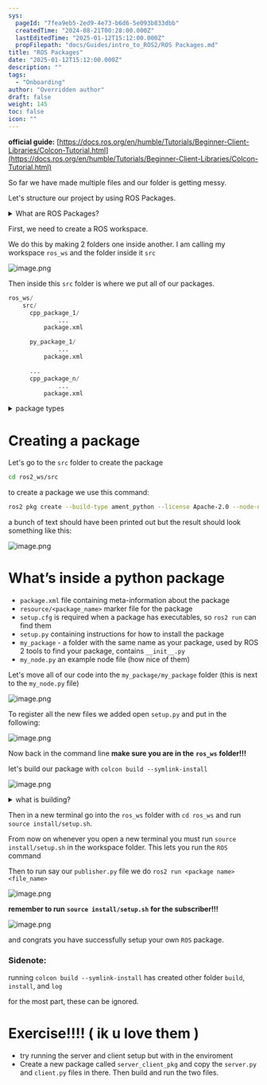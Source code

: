 ```yaml
---
sys:
  pageId: "7fea9eb5-2ed9-4e73-b6d6-5e093b833dbb"
  createdTime: "2024-08-21T00:28:00.000Z"
  lastEditedTime: "2025-01-12T15:12:00.000Z"
  propFilepath: "docs/Guides/intro_to_ROS2/ROS Packages.md"
title: "ROS Packages"
date: "2025-01-12T15:12:00.000Z"
description: ""
tags:
  - "Onboarding"
author: "Overridden author"
draft: false
weight: 145
toc: false
icon: ""
---
```


**official guide:** [https://docs.ros.org/en/humble/Tutorials/Beginner-Client-Libraries/Colcon-Tutorial.html](https://docs.ros.org/en/humble/Tutorials/Beginner-Client-Libraries/Colcon-Tutorial.html)

So far we have made multiple files and our folder is getting messy.

Let's structure our project by using ROS Packages.

<details>

<summary>What are ROS Packages?</summary>

ROS Packages are, as the name implies, packages of code that are highly sharable between ROS developers.

They consist of a folder, `package.xml` file, and source code

```python
      cpp_package_1/
		      ... imagine much code files here ..
          package.xml
```

</details>

First, we need to create a ROS workspace.

We do this by making 2 folders one inside another. I am calling my workspace `ros_ws` and the folder inside it `src`

![image.png](https://prod-files-secure.s3.us-west-2.amazonaws.com/d518164a-d88e-44d1-a4ee-3adb3bd8bce0/70706947-fd18-4537-a67b-e12946812d31/image.png?X-Amz-Algorithm=AWS4-HMAC-SHA256&X-Amz-Content-Sha256=UNSIGNED-PAYLOAD&X-Amz-Credential=ASIAZI2LB466UVRSCKFF%2F20250518%2Fus-west-2%2Fs3%2Faws4_request&X-Amz-Date=20250518T033851Z&X-Amz-Expires=3600&X-Amz-Security-Token=IQoJb3JpZ2luX2VjELH%2F%2F%2F%2F%2F%2F%2F%2F%2F%2FwEaCXVzLXdlc3QtMiJHMEUCIQDv3Mg%2FyfYc08ZtE2AgRM3fCbgHprSCNULyrxQ7kDlQdQIgdmGXI80H5KS73EleQelNt4xtwTnwmVmQP%2B6VJAxePyQq%2FwMIahAAGgw2Mzc0MjMxODM4MDUiDF5EuvOjfIYqa4tt6yrcA%2FNEumt7DPmbKIpemgj6Z%2B2i1k76PvbNar4y1wg9eptDhdDunwMemY8jQaI4hkRrBIjAnbAfz0z6W9XyoXOmXbBvU324VLgZ2rgfyiQAny%2FE%2BkHfw5mSVmePjL3AouusN7jKeRUErANJazQuUizjwX8U57L0NT3ayLDZLbwTA2dftp8jbFXrl26DAfgG%2BBchdl6vltbO49GdPIcRjhOB%2BYo9zqY9j4SNula3haZBxucErK%2FgfQYzc%2Bb1NUDD%2FGieds45UnnDaK7S2BsqWZJalqmv%2FmxqYTyEQMxq9xY5MioS7zFC4SvpvY%2BMJL5JFC8LOBaB7lAtGJ%2BbpFcFxrQB7OUtAJGJS35OufCbgELpjmwktpqKsHhrALwQZRxURwZFzamuQVxz9m7d42JoQ%2FEhQcJf8IILrIG3eMpGHwr4L3O6qE3qPzk3RETnL5yTjmX%2FYe6v2uH8bZBhBKZkT9u22OkxUDY4iVMdwrthyXejBM6YyvQnqR0ivkSz3MZtgI%2FM1mKztLUR6tPq6zruvBK9ZHltdvkXg8GTMXpA7ULYzboPbq9btZKL23JZiEmWhbwpdn4u%2B1lsdkbFQFsBNZyDBV%2FzOAYpYgvGnDsJTb5BfIgkMzPZz0apLBn1BC3AMNDXpMEGOqUBFVkbS2BoFoPu1XsVF6xMp5Ybe6UDcEn5w4PSQU4FvNrrMuAnF2Xw8wK09jy2JpqOnq492MZSxr%2B326wHDYn98ylAuXaDMJ%2FrE9ZYiil4YARGD8PWB4AyjVQ8jcSwXqAF2brUghKh8QPxhozF7f8DMQcc1acmLZbEsQRb51vG0Rm9nayCTKJU2HlJYe4Kvf0%2FcnJsGAHCIZOSwyawzWzBv4w4o5Da&X-Amz-Signature=6266384b335d2fa04d3adde9812a1696958acda553ba53d023fb84e27f1e8ca2&X-Amz-SignedHeaders=host&x-id=GetObject)

Then inside this `src` folder is where we put all of our packages.

```python
ros_ws/
    src/
      cpp_package_1/
		      ...
          package.xml

      py_package_1/
		      ...
          package.xml

      ...
      cpp_package_n/
		      ...
          package.xml

```

<details>

<summary>package types</summary>

packages can be either `C++` or python.

the intern file structure is different for each but for this guide we will stick to creating python packages

</details>

# Creating a package

Let's go to the `src` folder to create the package

```bash
cd ros2_ws/src
```

to create a package we use this command:

```bash
ros2 pkg create --build-type ament_python --license Apache-2.0 --node-name my_node my_package
```

a bunch of text should have been printed out but the result should look something like this:

![image.png](https://prod-files-secure.s3.us-west-2.amazonaws.com/d518164a-d88e-44d1-a4ee-3adb3bd8bce0/e6cf1e3f-8512-4a3e-b131-079f800bf3e8/image.png?X-Amz-Algorithm=AWS4-HMAC-SHA256&X-Amz-Content-Sha256=UNSIGNED-PAYLOAD&X-Amz-Credential=ASIAZI2LB466UVRSCKFF%2F20250518%2Fus-west-2%2Fs3%2Faws4_request&X-Amz-Date=20250518T033851Z&X-Amz-Expires=3600&X-Amz-Security-Token=IQoJb3JpZ2luX2VjELH%2F%2F%2F%2F%2F%2F%2F%2F%2F%2FwEaCXVzLXdlc3QtMiJHMEUCIQDv3Mg%2FyfYc08ZtE2AgRM3fCbgHprSCNULyrxQ7kDlQdQIgdmGXI80H5KS73EleQelNt4xtwTnwmVmQP%2B6VJAxePyQq%2FwMIahAAGgw2Mzc0MjMxODM4MDUiDF5EuvOjfIYqa4tt6yrcA%2FNEumt7DPmbKIpemgj6Z%2B2i1k76PvbNar4y1wg9eptDhdDunwMemY8jQaI4hkRrBIjAnbAfz0z6W9XyoXOmXbBvU324VLgZ2rgfyiQAny%2FE%2BkHfw5mSVmePjL3AouusN7jKeRUErANJazQuUizjwX8U57L0NT3ayLDZLbwTA2dftp8jbFXrl26DAfgG%2BBchdl6vltbO49GdPIcRjhOB%2BYo9zqY9j4SNula3haZBxucErK%2FgfQYzc%2Bb1NUDD%2FGieds45UnnDaK7S2BsqWZJalqmv%2FmxqYTyEQMxq9xY5MioS7zFC4SvpvY%2BMJL5JFC8LOBaB7lAtGJ%2BbpFcFxrQB7OUtAJGJS35OufCbgELpjmwktpqKsHhrALwQZRxURwZFzamuQVxz9m7d42JoQ%2FEhQcJf8IILrIG3eMpGHwr4L3O6qE3qPzk3RETnL5yTjmX%2FYe6v2uH8bZBhBKZkT9u22OkxUDY4iVMdwrthyXejBM6YyvQnqR0ivkSz3MZtgI%2FM1mKztLUR6tPq6zruvBK9ZHltdvkXg8GTMXpA7ULYzboPbq9btZKL23JZiEmWhbwpdn4u%2B1lsdkbFQFsBNZyDBV%2FzOAYpYgvGnDsJTb5BfIgkMzPZz0apLBn1BC3AMNDXpMEGOqUBFVkbS2BoFoPu1XsVF6xMp5Ybe6UDcEn5w4PSQU4FvNrrMuAnF2Xw8wK09jy2JpqOnq492MZSxr%2B326wHDYn98ylAuXaDMJ%2FrE9ZYiil4YARGD8PWB4AyjVQ8jcSwXqAF2brUghKh8QPxhozF7f8DMQcc1acmLZbEsQRb51vG0Rm9nayCTKJU2HlJYe4Kvf0%2FcnJsGAHCIZOSwyawzWzBv4w4o5Da&X-Amz-Signature=a10f422a33668a7ef7ae0d1a5d72f6bb553b3e37a2d32ae3058a9d052341b4ba&X-Amz-SignedHeaders=host&x-id=GetObject)

# What’s inside a python package

- `package.xml` file containing meta-information about the package
- `resource/<package_name>` marker file for the package
- `setup.cfg` is required when a package has executables, so `ros2 run` can find them
- `setup.py` containing instructions for how to install the package
- `my_package` - a folder with the same name as your package, used by ROS 2 tools to find your package, contains `__init__.py`
- `my_node.py` an example node file (how nice of them)

Let's move all of our code into the `my_package/my_package` folder (this is next to the `my_node.py` file)

![image.png](https://prod-files-secure.s3.us-west-2.amazonaws.com/d518164a-d88e-44d1-a4ee-3adb3bd8bce0/9ce58f11-0da9-4d3e-b86d-506a9685d378/image.png?X-Amz-Algorithm=AWS4-HMAC-SHA256&X-Amz-Content-Sha256=UNSIGNED-PAYLOAD&X-Amz-Credential=ASIAZI2LB466UVRSCKFF%2F20250518%2Fus-west-2%2Fs3%2Faws4_request&X-Amz-Date=20250518T033851Z&X-Amz-Expires=3600&X-Amz-Security-Token=IQoJb3JpZ2luX2VjELH%2F%2F%2F%2F%2F%2F%2F%2F%2F%2FwEaCXVzLXdlc3QtMiJHMEUCIQDv3Mg%2FyfYc08ZtE2AgRM3fCbgHprSCNULyrxQ7kDlQdQIgdmGXI80H5KS73EleQelNt4xtwTnwmVmQP%2B6VJAxePyQq%2FwMIahAAGgw2Mzc0MjMxODM4MDUiDF5EuvOjfIYqa4tt6yrcA%2FNEumt7DPmbKIpemgj6Z%2B2i1k76PvbNar4y1wg9eptDhdDunwMemY8jQaI4hkRrBIjAnbAfz0z6W9XyoXOmXbBvU324VLgZ2rgfyiQAny%2FE%2BkHfw5mSVmePjL3AouusN7jKeRUErANJazQuUizjwX8U57L0NT3ayLDZLbwTA2dftp8jbFXrl26DAfgG%2BBchdl6vltbO49GdPIcRjhOB%2BYo9zqY9j4SNula3haZBxucErK%2FgfQYzc%2Bb1NUDD%2FGieds45UnnDaK7S2BsqWZJalqmv%2FmxqYTyEQMxq9xY5MioS7zFC4SvpvY%2BMJL5JFC8LOBaB7lAtGJ%2BbpFcFxrQB7OUtAJGJS35OufCbgELpjmwktpqKsHhrALwQZRxURwZFzamuQVxz9m7d42JoQ%2FEhQcJf8IILrIG3eMpGHwr4L3O6qE3qPzk3RETnL5yTjmX%2FYe6v2uH8bZBhBKZkT9u22OkxUDY4iVMdwrthyXejBM6YyvQnqR0ivkSz3MZtgI%2FM1mKztLUR6tPq6zruvBK9ZHltdvkXg8GTMXpA7ULYzboPbq9btZKL23JZiEmWhbwpdn4u%2B1lsdkbFQFsBNZyDBV%2FzOAYpYgvGnDsJTb5BfIgkMzPZz0apLBn1BC3AMNDXpMEGOqUBFVkbS2BoFoPu1XsVF6xMp5Ybe6UDcEn5w4PSQU4FvNrrMuAnF2Xw8wK09jy2JpqOnq492MZSxr%2B326wHDYn98ylAuXaDMJ%2FrE9ZYiil4YARGD8PWB4AyjVQ8jcSwXqAF2brUghKh8QPxhozF7f8DMQcc1acmLZbEsQRb51vG0Rm9nayCTKJU2HlJYe4Kvf0%2FcnJsGAHCIZOSwyawzWzBv4w4o5Da&X-Amz-Signature=a14926fe6fde2ec010626825b916eb02674b4b46625593da70d0909f9f7bc633&X-Amz-SignedHeaders=host&x-id=GetObject)

To register all the new files we added open `setup.py` and put in the following:

![image.png](https://prod-files-secure.s3.us-west-2.amazonaws.com/d518164a-d88e-44d1-a4ee-3adb3bd8bce0/1cd7c262-4cae-4496-9d75-c178537d24a2/image.png?X-Amz-Algorithm=AWS4-HMAC-SHA256&X-Amz-Content-Sha256=UNSIGNED-PAYLOAD&X-Amz-Credential=ASIAZI2LB466UVRSCKFF%2F20250518%2Fus-west-2%2Fs3%2Faws4_request&X-Amz-Date=20250518T033851Z&X-Amz-Expires=3600&X-Amz-Security-Token=IQoJb3JpZ2luX2VjELH%2F%2F%2F%2F%2F%2F%2F%2F%2F%2FwEaCXVzLXdlc3QtMiJHMEUCIQDv3Mg%2FyfYc08ZtE2AgRM3fCbgHprSCNULyrxQ7kDlQdQIgdmGXI80H5KS73EleQelNt4xtwTnwmVmQP%2B6VJAxePyQq%2FwMIahAAGgw2Mzc0MjMxODM4MDUiDF5EuvOjfIYqa4tt6yrcA%2FNEumt7DPmbKIpemgj6Z%2B2i1k76PvbNar4y1wg9eptDhdDunwMemY8jQaI4hkRrBIjAnbAfz0z6W9XyoXOmXbBvU324VLgZ2rgfyiQAny%2FE%2BkHfw5mSVmePjL3AouusN7jKeRUErANJazQuUizjwX8U57L0NT3ayLDZLbwTA2dftp8jbFXrl26DAfgG%2BBchdl6vltbO49GdPIcRjhOB%2BYo9zqY9j4SNula3haZBxucErK%2FgfQYzc%2Bb1NUDD%2FGieds45UnnDaK7S2BsqWZJalqmv%2FmxqYTyEQMxq9xY5MioS7zFC4SvpvY%2BMJL5JFC8LOBaB7lAtGJ%2BbpFcFxrQB7OUtAJGJS35OufCbgELpjmwktpqKsHhrALwQZRxURwZFzamuQVxz9m7d42JoQ%2FEhQcJf8IILrIG3eMpGHwr4L3O6qE3qPzk3RETnL5yTjmX%2FYe6v2uH8bZBhBKZkT9u22OkxUDY4iVMdwrthyXejBM6YyvQnqR0ivkSz3MZtgI%2FM1mKztLUR6tPq6zruvBK9ZHltdvkXg8GTMXpA7ULYzboPbq9btZKL23JZiEmWhbwpdn4u%2B1lsdkbFQFsBNZyDBV%2FzOAYpYgvGnDsJTb5BfIgkMzPZz0apLBn1BC3AMNDXpMEGOqUBFVkbS2BoFoPu1XsVF6xMp5Ybe6UDcEn5w4PSQU4FvNrrMuAnF2Xw8wK09jy2JpqOnq492MZSxr%2B326wHDYn98ylAuXaDMJ%2FrE9ZYiil4YARGD8PWB4AyjVQ8jcSwXqAF2brUghKh8QPxhozF7f8DMQcc1acmLZbEsQRb51vG0Rm9nayCTKJU2HlJYe4Kvf0%2FcnJsGAHCIZOSwyawzWzBv4w4o5Da&X-Amz-Signature=e46a7eddd2dfb67fc7a71be74b0a05b2d80f5cf04b2f14088413c730d9510abc&X-Amz-SignedHeaders=host&x-id=GetObject)

Now back in the command line **make sure you are in the** **`ros_ws`** **folder!!!**

let's build our package with `colcon build --symlink-install`

![image.png](https://prod-files-secure.s3.us-west-2.amazonaws.com/d518164a-d88e-44d1-a4ee-3adb3bd8bce0/2f2a0d27-b173-48fd-b189-5f5c0ce65619/image.png?X-Amz-Algorithm=AWS4-HMAC-SHA256&X-Amz-Content-Sha256=UNSIGNED-PAYLOAD&X-Amz-Credential=ASIAZI2LB466UVRSCKFF%2F20250518%2Fus-west-2%2Fs3%2Faws4_request&X-Amz-Date=20250518T033851Z&X-Amz-Expires=3600&X-Amz-Security-Token=IQoJb3JpZ2luX2VjELH%2F%2F%2F%2F%2F%2F%2F%2F%2F%2FwEaCXVzLXdlc3QtMiJHMEUCIQDv3Mg%2FyfYc08ZtE2AgRM3fCbgHprSCNULyrxQ7kDlQdQIgdmGXI80H5KS73EleQelNt4xtwTnwmVmQP%2B6VJAxePyQq%2FwMIahAAGgw2Mzc0MjMxODM4MDUiDF5EuvOjfIYqa4tt6yrcA%2FNEumt7DPmbKIpemgj6Z%2B2i1k76PvbNar4y1wg9eptDhdDunwMemY8jQaI4hkRrBIjAnbAfz0z6W9XyoXOmXbBvU324VLgZ2rgfyiQAny%2FE%2BkHfw5mSVmePjL3AouusN7jKeRUErANJazQuUizjwX8U57L0NT3ayLDZLbwTA2dftp8jbFXrl26DAfgG%2BBchdl6vltbO49GdPIcRjhOB%2BYo9zqY9j4SNula3haZBxucErK%2FgfQYzc%2Bb1NUDD%2FGieds45UnnDaK7S2BsqWZJalqmv%2FmxqYTyEQMxq9xY5MioS7zFC4SvpvY%2BMJL5JFC8LOBaB7lAtGJ%2BbpFcFxrQB7OUtAJGJS35OufCbgELpjmwktpqKsHhrALwQZRxURwZFzamuQVxz9m7d42JoQ%2FEhQcJf8IILrIG3eMpGHwr4L3O6qE3qPzk3RETnL5yTjmX%2FYe6v2uH8bZBhBKZkT9u22OkxUDY4iVMdwrthyXejBM6YyvQnqR0ivkSz3MZtgI%2FM1mKztLUR6tPq6zruvBK9ZHltdvkXg8GTMXpA7ULYzboPbq9btZKL23JZiEmWhbwpdn4u%2B1lsdkbFQFsBNZyDBV%2FzOAYpYgvGnDsJTb5BfIgkMzPZz0apLBn1BC3AMNDXpMEGOqUBFVkbS2BoFoPu1XsVF6xMp5Ybe6UDcEn5w4PSQU4FvNrrMuAnF2Xw8wK09jy2JpqOnq492MZSxr%2B326wHDYn98ylAuXaDMJ%2FrE9ZYiil4YARGD8PWB4AyjVQ8jcSwXqAF2brUghKh8QPxhozF7f8DMQcc1acmLZbEsQRb51vG0Rm9nayCTKJU2HlJYe4Kvf0%2FcnJsGAHCIZOSwyawzWzBv4w4o5Da&X-Amz-Signature=2f2ba26853e85294a0c14b5fef9caa51b4c3d328ec391ce463ed407481390b5f&X-Amz-SignedHeaders=host&x-id=GetObject)

<details>

<summary>what is building?</summary>

if you are a CS major at Rose-Hulman you will learn the answer to this in CSSE132

but TLDR; is it combines all the code files into one program that can be run easily 

</details>

Then in a new terminal go into the `ros_ws` folder with `cd ros_ws` and run `source install/setup.sh`. 

From now on whenever you open a new terminal you must run `source install/setup.sh` in the workspace folder. This lets you run the `ROS` command

Then to run say our `publisher.py` file we do `ros2 run <package name> <file_name>`

![image.png](https://prod-files-secure.s3.us-west-2.amazonaws.com/d518164a-d88e-44d1-a4ee-3adb3bd8bce0/4f4b1219-3a44-4632-aa0a-ce3471699f59/image.png?X-Amz-Algorithm=AWS4-HMAC-SHA256&X-Amz-Content-Sha256=UNSIGNED-PAYLOAD&X-Amz-Credential=ASIAZI2LB466UVRSCKFF%2F20250518%2Fus-west-2%2Fs3%2Faws4_request&X-Amz-Date=20250518T033851Z&X-Amz-Expires=3600&X-Amz-Security-Token=IQoJb3JpZ2luX2VjELH%2F%2F%2F%2F%2F%2F%2F%2F%2F%2FwEaCXVzLXdlc3QtMiJHMEUCIQDv3Mg%2FyfYc08ZtE2AgRM3fCbgHprSCNULyrxQ7kDlQdQIgdmGXI80H5KS73EleQelNt4xtwTnwmVmQP%2B6VJAxePyQq%2FwMIahAAGgw2Mzc0MjMxODM4MDUiDF5EuvOjfIYqa4tt6yrcA%2FNEumt7DPmbKIpemgj6Z%2B2i1k76PvbNar4y1wg9eptDhdDunwMemY8jQaI4hkRrBIjAnbAfz0z6W9XyoXOmXbBvU324VLgZ2rgfyiQAny%2FE%2BkHfw5mSVmePjL3AouusN7jKeRUErANJazQuUizjwX8U57L0NT3ayLDZLbwTA2dftp8jbFXrl26DAfgG%2BBchdl6vltbO49GdPIcRjhOB%2BYo9zqY9j4SNula3haZBxucErK%2FgfQYzc%2Bb1NUDD%2FGieds45UnnDaK7S2BsqWZJalqmv%2FmxqYTyEQMxq9xY5MioS7zFC4SvpvY%2BMJL5JFC8LOBaB7lAtGJ%2BbpFcFxrQB7OUtAJGJS35OufCbgELpjmwktpqKsHhrALwQZRxURwZFzamuQVxz9m7d42JoQ%2FEhQcJf8IILrIG3eMpGHwr4L3O6qE3qPzk3RETnL5yTjmX%2FYe6v2uH8bZBhBKZkT9u22OkxUDY4iVMdwrthyXejBM6YyvQnqR0ivkSz3MZtgI%2FM1mKztLUR6tPq6zruvBK9ZHltdvkXg8GTMXpA7ULYzboPbq9btZKL23JZiEmWhbwpdn4u%2B1lsdkbFQFsBNZyDBV%2FzOAYpYgvGnDsJTb5BfIgkMzPZz0apLBn1BC3AMNDXpMEGOqUBFVkbS2BoFoPu1XsVF6xMp5Ybe6UDcEn5w4PSQU4FvNrrMuAnF2Xw8wK09jy2JpqOnq492MZSxr%2B326wHDYn98ylAuXaDMJ%2FrE9ZYiil4YARGD8PWB4AyjVQ8jcSwXqAF2brUghKh8QPxhozF7f8DMQcc1acmLZbEsQRb51vG0Rm9nayCTKJU2HlJYe4Kvf0%2FcnJsGAHCIZOSwyawzWzBv4w4o5Da&X-Amz-Signature=3ceebaa2d20bbfd8646d17feeef02fb78d4ff18838afebc8e50fe49e59525bdd&X-Amz-SignedHeaders=host&x-id=GetObject)

**remember to run** **`source install/setup.sh`** **for the subscriber!!!**

![image.png](https://prod-files-secure.s3.us-west-2.amazonaws.com/d518164a-d88e-44d1-a4ee-3adb3bd8bce0/02121119-dad4-49ec-8356-c956108b4243/image.png?X-Amz-Algorithm=AWS4-HMAC-SHA256&X-Amz-Content-Sha256=UNSIGNED-PAYLOAD&X-Amz-Credential=ASIAZI2LB466UVRSCKFF%2F20250518%2Fus-west-2%2Fs3%2Faws4_request&X-Amz-Date=20250518T033851Z&X-Amz-Expires=3600&X-Amz-Security-Token=IQoJb3JpZ2luX2VjELH%2F%2F%2F%2F%2F%2F%2F%2F%2F%2FwEaCXVzLXdlc3QtMiJHMEUCIQDv3Mg%2FyfYc08ZtE2AgRM3fCbgHprSCNULyrxQ7kDlQdQIgdmGXI80H5KS73EleQelNt4xtwTnwmVmQP%2B6VJAxePyQq%2FwMIahAAGgw2Mzc0MjMxODM4MDUiDF5EuvOjfIYqa4tt6yrcA%2FNEumt7DPmbKIpemgj6Z%2B2i1k76PvbNar4y1wg9eptDhdDunwMemY8jQaI4hkRrBIjAnbAfz0z6W9XyoXOmXbBvU324VLgZ2rgfyiQAny%2FE%2BkHfw5mSVmePjL3AouusN7jKeRUErANJazQuUizjwX8U57L0NT3ayLDZLbwTA2dftp8jbFXrl26DAfgG%2BBchdl6vltbO49GdPIcRjhOB%2BYo9zqY9j4SNula3haZBxucErK%2FgfQYzc%2Bb1NUDD%2FGieds45UnnDaK7S2BsqWZJalqmv%2FmxqYTyEQMxq9xY5MioS7zFC4SvpvY%2BMJL5JFC8LOBaB7lAtGJ%2BbpFcFxrQB7OUtAJGJS35OufCbgELpjmwktpqKsHhrALwQZRxURwZFzamuQVxz9m7d42JoQ%2FEhQcJf8IILrIG3eMpGHwr4L3O6qE3qPzk3RETnL5yTjmX%2FYe6v2uH8bZBhBKZkT9u22OkxUDY4iVMdwrthyXejBM6YyvQnqR0ivkSz3MZtgI%2FM1mKztLUR6tPq6zruvBK9ZHltdvkXg8GTMXpA7ULYzboPbq9btZKL23JZiEmWhbwpdn4u%2B1lsdkbFQFsBNZyDBV%2FzOAYpYgvGnDsJTb5BfIgkMzPZz0apLBn1BC3AMNDXpMEGOqUBFVkbS2BoFoPu1XsVF6xMp5Ybe6UDcEn5w4PSQU4FvNrrMuAnF2Xw8wK09jy2JpqOnq492MZSxr%2B326wHDYn98ylAuXaDMJ%2FrE9ZYiil4YARGD8PWB4AyjVQ8jcSwXqAF2brUghKh8QPxhozF7f8DMQcc1acmLZbEsQRb51vG0Rm9nayCTKJU2HlJYe4Kvf0%2FcnJsGAHCIZOSwyawzWzBv4w4o5Da&X-Amz-Signature=95178cb0143e9a2076f563b5ab21b4367bdfb690ac01bfdcd49cecbecb24bc6b&X-Amz-SignedHeaders=host&x-id=GetObject)

and congrats you have successfully setup your own `ROS` package.

### Sidenote:

running `colcon build --symlink-install` has created other folder `build`, `install`, and `log`

for the most part, these can be ignored.

# Exercise!!!! ( ik u love them )

- try running the server and client setup but with in the enviroment
- Create a new package called `server_client_pkg` and copy the `server.py` and `client.py` files in there. Then build and run the two files.
